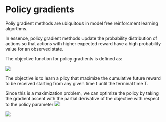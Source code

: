 # Policy gradients

Poliy gradient methods are ubiquitous in model free reinforcment learning algorthms.

In essence, policy gradient methods update the probability distribution of actions so that actions  with higher expected reward have a high probability value for an observed state. 

The objective function for policy gradients is defined as:

<img src="http://latex.codecogs.com/gif.latex?J(\theta)=E\[\sum_{t=0}^{T=1}r_{t+1}\]"/>

The objective is to learn a plicy that maximize the cumulative future reward to be received starting from any given time t until the terminal time T.

Since this is a maximization problem, we can optimize the policy by taking the gradient ascent with the partial derivative of the objective with respect to the policy parameter <img src="http://latex.codecogs.com/gif.latex?\theta"/>

<img src="http://latex.codecogs.com/gif.latex?\theta \gets \theta + \frac{\partial}{\partial_{\theta}}J(\theta)"/>


